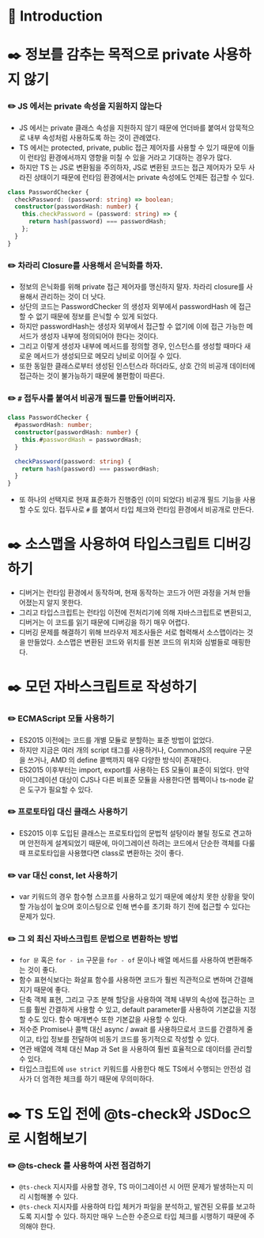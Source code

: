 # 📖 Introduction

# ✒️ 정보를 감추는 목적으로 private 사용하지 않기

### ✏️ JS 에서는 private 속성을 지원하지 않는다

- JS 에서는 private 클래스 속성을 지원하지 않기 때문에 언더바를 붙여서 암묵적으로 내부 속성처럼 사용하도록 하는 것이 관례였다.
- TS 에서는 protected, private, public 접근 제어자를 사용할 수 있기 때문에 이들이 런타임 환경에서까지 영향을 미칠 수 있을 거라고 기대하는 경우가 많다.
- 하지만 TS 는 JS로 변환됨을 주의하자, JS로 변환된 코드는 접근 제어자가 모두 사라진 상태이기 때문에 런타임 환경에서는 private 속성에도 언제든 접근할 수 있다.

```ts
class PasswordChecker {
  checkPassword: (password: string) => boolean;
  constructor(passwordHash: number) {
    this.checkPassword = (password: string) => {
      return hash(password) === passwordHash;
    };
  }
}
```

### ✏️ 차라리 Closure를 사용해서 은닉화를 하자.

- 정보의 은닉화를 위해 private 접근 제어자를 맹신하지 말자. 차라리 closure를 사용해서 관리하는 것이 더 낫다.
- 상단의 코드는 PasswordChecker 의 생성자 외부에서 passwordHash 에 접근할 수 없기 때문에 정보를 은닉할 수 있게 되었다.
- 하지만 passwordHash는 생성자 외부에서 접근할 수 없기에 이에 접근 가능한 메서드가 생성자 내부에 정의되어야 한다는 것이다.
- 그리고 이렇게 생성자 내부에 메서드를 정의할 경우, 인스턴스를 생성할 때마다 새로운 메서드가 생성되므로 메모리 낭비로 이어질 수 있다.
- 또한 동일한 클래스로부터 생성된 인스턴스라 하더라도, 상호 간의 비공개 데이터에 접근하는 것이 불가능하기 때문에 불편함이 따른다.

### ✏️ `#` 접두사를 붙여서 비공개 필드를 만들어버리자.

```ts
class PasswordChecker {
  #passwordHash: number;
  constructor(passwordHash: number) {
    this.#passwordHash = passwordHash;
  }

  checkPassword(password: string) {
    return hash(password) === passwordHash;
  }
}
```

- 또 하나의 선택지로 현재 표준화가 진행중인 (이미 되었다) 비공개 필드 기능을 사용할 수도 있다. 접두사로 `#` 를 붙여서 타입 체크와 런타임 환경에서 비공개로 만든다.

# ✒️ 소스맵을 사용하여 타입스크립트 디버깅하기

- 디버거는 런타임 환경에서 동작하며, 현재 동작하는 코드가 어떤 과정을 거쳐 만들어졌는지 알지 못한다.
- 그리고 타입스크립트는 런타임 이전에 전처리기에 의해 자바스크립트로 변환되고, 디버거는 이 코드를 읽기 때문에 디버깅을 하기 매우 어렵다.
- 디버깅 문제를 해결하기 위해 브라우저 제조사들은 서로 협력해서 소스맵이라는 것을 만들었다. 소스맵은 변환된 코드와 위치를 원본 코드의 위치와 심벌들로 매핑한다.

# ✒️ 모던 자바스크립트로 작성하기

### ✏️ ECMAScript 모듈 사용하기

- ES2015 이전에는 코드를 개별 모듈로 분할하는 표준 방법이 없었다.
- 하지만 지금은 여러 개의 script 태그를 사용하거나, CommonJS의 require 구문을 쓰거나, AMD 의 define 콜백까지 매우 다양한 방식이 존재한다.
- ES2015 이후부터는 import, export를 사용하는 ES 모듈이 표준이 되었다. 만약 마이그레이션 대상이 CJS나 다른 비표준 모듈을 사용한다면 웹펙이나 ts-node 같은 도구가 필요할 수 있다.

### ✏️ 프로토타입 대신 클래스 사용하기

- ES2015 이후 도입된 클래스는 프로토타입의 문법적 설탕이라 불릴 정도로 견고하며 안전하게 설계되었기 때문에, 마이그레이션 하려는 코드에서 단순한 객체를 다룰 때 프로토타입을 사용했다면 class로 변환하는 것이 좋다.

### ✏️ var 대신 const, let 사용하기

- var 키워드의 경우 함수형 스코프를 사용하고 있기 때문에 예상치 못한 상황을 맞이할 가능성이 높으며 호이스팅으로 인해 변수를 초기화 하기 전에 접근할 수 있다는 문제가 있다.

### ✏️ 그 외 최신 자바스크립트 문법으로 변환하는 방법

- `for 문` 혹은 `for - in` 구문을 `for - of` 문이나 배열 메서드를 사용하여 변환해주는 것이 좋다.
- 함수 표현식보다는 화살표 함수를 사용하면 코드가 훨씬 직관적으로 변하며 간결해지기 때문에 좋다.
- 단축 객체 표현, 그리고 구조 분해 할당을 사용하여 객체 내부의 속성에 접근하는 코드를 훨씬 간결하게 사용할 수 있고, default parameter를 사용하여 기본값을 지정할 수도 있다. 함수 매개변수 또한 기본값을 사용할 수 있다.
- 저수준 Promise나 콜백 대신 async / await 를 사용하므로서 코드를 간결하게 줄이고, 타입 정보를 전달하여 비동기 코드를 동기적으로 작성할 수 있다.
- 연관 배열에 객체 대신 Map 과 Set 을 사용하여 훨씬 효율적으로 데이터를 관리할 수 있다.
- 타입스크립트에 `use strict` 키워드를 사용한다 해도 TS에서 수행되는 안전성 검사가 더 엄격한 체크를 하기 때문에 무의미하다.

# ✒️ TS 도입 전에 @ts-check와 JSDoc으로 시험해보기

### ✏️ @ts-check 를 사용하여 사전 점검하기

- `@ts-check` 지시자를 사용할 경우, TS 마이그레이션 시 어떤 문제가 발생하는지 미리 시험해볼 수 있다.
- `@ts-check` 지시자를 사용하여 타입 체커가 파일을 분석하고, 발견된 오류를 보고하도록 지시할 수 있다. 하지만 매우 느슨한 수준으로 타입 체크를 시행하기 때문에 주의해야 한다.

